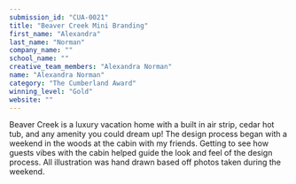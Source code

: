 ```yaml
---
submission_id: "CUA-0021"
title: "Beaver Creek Mini Branding"
first_name: "Alexandra"
last_name: "Norman"
company_name: ""
school_name: ""
creative_team_members: "Alexandra Norman"
name: "Alexandra Norman"
category: "The Cumberland Award"
winning_level: "Gold"
website: ""
---
```


Beaver Creek is a luxury vacation home with a built in air strip, cedar hot tub, and any amenity you could dream up! The design process began with a weekend in the woods at the cabin with my friends. Getting to see how guests vibes with the cabin helped guide the look and feel of the design process. All illustration was hand drawn based off photos taken during the weekend.
